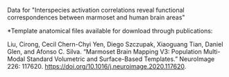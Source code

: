
Data for "Interspecies activation correlations reveal functional correspondences between marmoset and human brain areas"


*Template anatomical files available for download through publications:

Liu, Cirong, Cecil Chern-Chyi Yen, Diego Szczupak, Xiaoguang Tian, Daniel Glen, and Afonso C. Silva. “Marmoset Brain Mapping V3: Population Multi-Modal Standard Volumetric and Surface-Based Templates.” NeuroImage 226: 117620. https://doi.org/10.1016/j.neuroimage.2020.117620.
